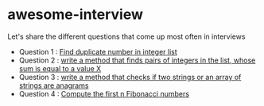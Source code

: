 # awesome-interview
 Let's share the different questions that come up most often in interviews

* Question 1 : [Find duplicate number in integer list](https://github.com/josue-lubaki/awesome-interview/tree/main/Question_duplicate_number)
* Question 2 : [write a method that finds pairs of integers in the list, whose sum is equal to a value X](https://github.com/josue-lubaki/awesome-interview/tree/main/Question_find_pairs_sum_to_x)
* Question 3 : [write a method that checks if two strings or an array of strings are anagrams](https://github.com/josue-lubaki/awesome-interview/tree/main/Question_is_anagrams)
* Question 4 : [Compute the first n Fibonacci numbers](https://github.com/josue-lubaki/awesome-interview/tree/main/Question_fibonacci)